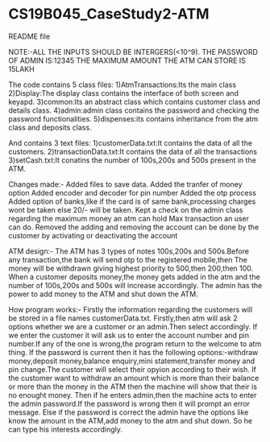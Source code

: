 # CS19B045_CaseStudy2-ATM
README file

NOTE:-ALL THE INPUTS SHOULD BE INTERGERS(<10^9).
      THE PASSWORD OF ADMIN IS:12345
      THE MAXIMUM AMOUNT THE ATM CAN STORE IS 15LAKH


The code contains 5 class files:
1)AtmTransactions:Its the main class
2)Display:The display class contains the interface of both screen and keyapd.
3)common:Its an abstract class which contains customer class and details class.
4)admin:admin class contains the password and checking the password functionalities.
5)dispenses:its contains inheritance from the atm class and deposits class.

And contains 3 text files:
1)customerData.txt:It contains the data of all the customers.
2)transactionData.txt:It contains the data of all the transactions
3)setCash.txt:It conatins the number of 100s,200s and 500s present in the ATM.

Changes made:-
Added files to save data.
Added the tranfer of money option
Added encoder and decoder for pin number
Added the otp process
Added option of banks,like if the card is of same bank,processing charges wont be taken else 20/- will be taken.
Kept a check on the admin class regarding the maximum money an atm can hold
Max transaction an user can do.
Removed the adding and removing the account can be done by the customer by activating or deactivating the account


ATM design:-
The ATM has 3 types of notes 100s,200s and 500s.Before any transaction,the bank will send otp to the registered mobile,then The money will  be withdrawn giving highest priority to 500,then 200,then 100.
When a customer deposits money,the money gets added in the atm and the number of 100s,200s and 500s will increase accordingly.
The admin has the power to add money to the ATM and shut down the ATM.


How program works:-
Firstly the information regarding the customers will be stored in a file names customerData.txt.
Firstly,then atm will ask 2 options whether we are a customer or an admin.Then select accordingly.
If we enter the customer it will ask us to enter the account number and pin number.If any of the one is wrong,the program return to the welcome to atm thing.
If the password is current then it has the following options:-withdraw money,deposit money,balance enquiry,mini statement,transfer money and pin change.The customer will select their opyion according to their wish.
If the customer want to withdraw an amount which is more than their balance or more than the money in the ATM then the machine will show that their is no enought money.
Then if he enters admin,then the machine acts to enter the admin password.If the password is wrong then it will prompt an error message.
Else if the password is correct the admin have the options like know the amount in the ATM,add money to the atm and shut down.
So he can type his interests accordingly.
